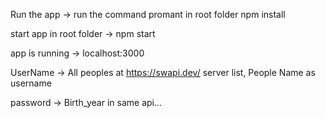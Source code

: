 
Run the app -> run the command promant in root folder npm install

start app in root folder -> npm start

app is running -> localhost:3000

UserName -> All peoples at https://swapi.dev/ server list, People Name as username

password -> Birth_year in same  api... 
